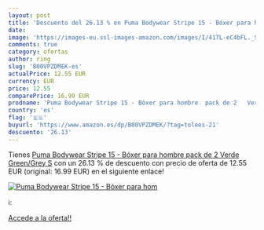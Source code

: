 ```yaml
---
layout: post
title: 'Descuento del 26.13 % en Puma Bodywear Stripe 15 - Bóxer para hom'
date: 
image: 'https://images-eu.ssl-images-amazon.com/images/I/41TL-eC4bFL._SL200_.jpg'
comments: true
category: ofertas
author: ring
slug: 'B00VPZDMEK-es'
actualPrice: 12.55 EUR
currency: EUR
price: 12.55
comparePrice: 16.99 EUR
prodname: 'Puma Bodywear Stripe 15 - Bóxer para hombre  pack de 2   Verde  Green/Grey   S'
country: 'es'
flag: '🇪🇸'
buyurl: 'https://www.amazon.es/dp/B00VPZDMEK/?tag=tolees-21'
descuento: '26.13'
---
```


Tienes [Puma Bodywear Stripe 15 - Bóxer para hombre  pack de 2   Verde  Green/Grey   S](https://www.amazon.es/dp/B00VPZDMEK/?tag=tolees-21) con un 26.13 % de descuento con precio de oferta de 12.55 EUR (original: 16.99 EUR) en el siguiente enlace!

[![Puma Bodywear Stripe 15 - Bóxer para hom](https://images-eu.ssl-images-amazon.com/images/I/41TL-eC4bFL._SL200_.jpg)](https://www.amazon.es/dp/B00VPZDMEK/?tag=tolees-21)

ℹ️:


[Accede a la oferta!!](https://www.amazon.es/dp/B00VPZDMEK/?tag=tolees-21)
